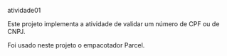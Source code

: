 atividade01

Este projeto implementa a atividade de validar um número de CPF ou de CNPJ.

Foi usado neste projeto o empacotador Parcel.